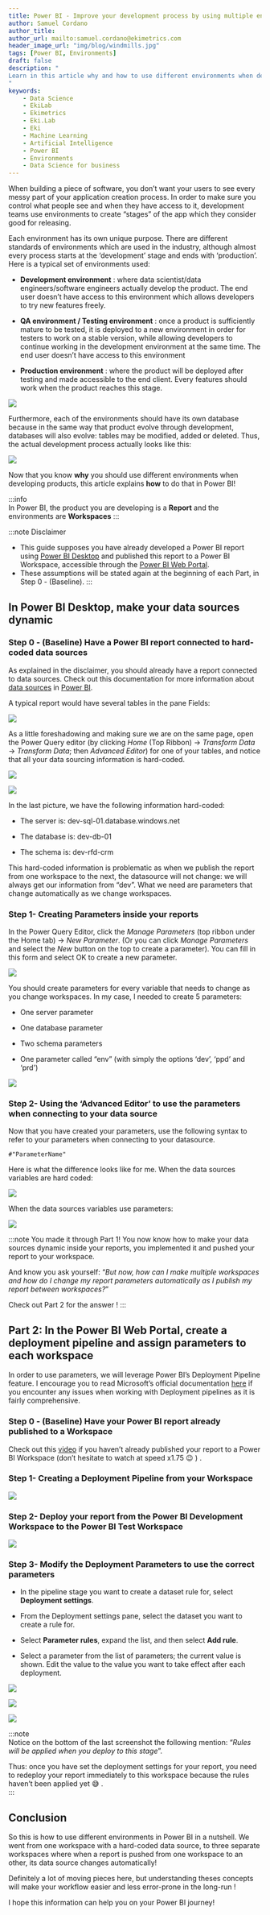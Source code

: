 ```yaml
---
title: Power BI - Improve your development process by using multiple environments
author: Samuel Cordano
author_title:
author_url: mailto:samuel.cordano@ekimetrics.com
header_image_url: "img/blog/windmills.jpg"
tags: [Power BI, Environments]
draft: false
description: "
Learn in this article why and how to use different environments when developing products in Power BI.
"
keywords:
    - Data Science
    - EkiLab
    - Ekimetrics
    - Eki.Lab
    - Eki
    - Machine Learning
    - Artificial Intelligence
    - Power BI
    - Environments
    - Data Science for business
---
```


<!--truncate-->

When building a piece of software, you don’t want your users to see every messy part of your application creation process. In order to make sure you control what people see and when they have access to it, development teams use environments to create “stages” of the app which they consider good for releasing.

Each environment has its own unique purpose. There are different standards of environments which are used in the industry, although almost every process starts at the ‘development’ stage and ends with ‘production’. Here is a typical set of environments used: 

- __Development environment__ : where data scientist/data engineers/software engineers actually develop the product. The end user doesn’t have access to this environment which allows developers to try new features freely. 

- __QA environment / Testing environment__ : once a product is sufficiently mature to be tested, it is deployed to a new environment in order for testers to work on a stable version, while allowing developers to continue working in the development environment at the same time. The end user doesn’t have access to this environment

- __Production environment__ : where the product will be deployed after testing and made accessible to the end client. Every features should work when the product reaches this stage.


![](img/power_bi_environments/1_pbi.png)


Furthermore, each of the environments should have its own database because in the same way that product evolve through development, databases will also evolve: tables may be modified, added or deleted. Thus, the actual development process actually looks like this:


![](img/power_bi_environments/2_pbi.png)

Now that you know __why__ you should use different environments when developing products, this article explains __how__ to do that in Power BI! 


:::info  
In Power BI, the product you are developing is a __Report__ and the environments are __Workspaces__
:::

:::note Disclaimer  
- This guide supposes you have already developed a Power BI report using [Power BI Desktop](https://powerbi.microsoft.com/en-us/desktop/) and published this report to a Power BI Workspace, accessible through the [Power BI Web Portal](https://powerbi.microsoft.com/fr-fr/). 
- These assumptions will be stated again at the beginning of each Part, in Step 0 - (Baseline).
:::


## In Power BI Desktop, make your data sources dynamic

### Step 0 - (Baseline) Have a Power BI report connected to hard-coded data sources


As explained in the disclaimer, you should already have a report connected to data sources. Check out this documentation for more information about [data sources](https://docs.microsoft.com/en-us/power-bi/connect-data/desktop-quickstart-connect-to-data) in [Power BI](https://docs.microsoft.com/en-us/power-bi/connect-data/desktop-data-sources). 

A typical report would have several tables in the pane Fields: 


![](img/power_bi_environments/3_pbi.png)

As a little foreshadowing and making sure we are on the same page, open the Power Query editor (by clicking _Home_ (Top Ribbon) → _Transform Data_ → _Transform Data_; then _Advanced Editor_) for one of your tables, and notice that all your data sourcing information is hard-coded.

![](img/power_bi_environments/4_pbi.png)

![](img/power_bi_environments/5_pbi.png)


In the last picture, we have the following information hard-coded:

- The server is: dev-sql-01.database.windows.net

- The database is: dev-db-01

- The schema is: dev-rfd-crm

This hard-coded information is problematic as when we publish the report from one workspace to the next, the datasource will not change: we will always get our information from “dev”. What we need are parameters that change automatically as we change workspaces.

### Step 1- Creating Parameters inside your reports



In the Power Query Editor, click the _Manage Parameters_ (top ribbon under the Home tab) → _New Parameter_. (Or you can click _Manage Parameters_ and select the _New_ button on the top to create a parameter). You can fill in this form and select OK to create a new parameter.

![](img/power_bi_environments/6_pbi.png)


You should create parameters for every variable that needs to change as you change workspaces. In my case, I needed to create 5 parameters:

- One server parameter

- One database parameter

- Two schema parameters

- One parameter called “env” (with simply the options ‘dev’, ‘ppd’ and ‘prd')


![](img/power_bi_environments/7_pbi.png)


### Step 2- Using the ‘Advanced Editor’ to use the parameters when connecting to your data source

Now that you have created your parameters, use the following syntax to refer to your parameters when connecting to your datasource. 

```
#"ParameterName"
```

Here is what the difference looks like for me. When the data sources variables are hard coded:

![](img/power_bi_environments/8_pbi.png)

When the data sources variables use parameters:

![](img/power_bi_environments/9_pbi.png)

:::note You made it through Part 1!
You now know how to make your data sources dynamic inside your reports, you implemented it and pushed your report to your workspace.  

And know you ask yourself: “_But now, how can I make multiple workspaces and how do I change my report parameters automatically as I publish my report between workspaces?_” 

Check out Part 2 for the answer ! 
:::

## Part 2: In the Power BI Web Portal, create a deployment pipeline and assign parameters to each workspace

In order to use parameters, we will leverage Power BI’s Deployment Pipeline feature. I encourage you to read Microsoft’s official documentation [here](https://docs.microsoft.com/en-us/power-bi/create-reports/deployment-pipelines-get-started) if you encounter any issues when working with Deployment pipelines as it is fairly comprehensive. 

### Step 0 - (Baseline) Have your Power BI report already published to a Workspace

Check out this [video](https://www.youtube.com/watch?v=E0L1uXfefms) if you haven’t already published your report to a Power BI Workspace (don’t hesitate to watch at speed x1.75 :wink: ) .

### Step 1- Creating a Deployment Pipeline from your Workspace

![](img/power_bi_environments/10_pbi.png)

### Step 2- Deploy your report from the Power BI Development Workspace to the Power BI Test Workspace

![](img/power_bi_environments/11_pbi.png)

### Step 3- Modify the Deployment Parameters to use the correct parameters

- In the pipeline stage you want to create a dataset rule for, select __Deployment settings__.

- From the Deployment settings pane, select the dataset you want to create a rule for.

- Select __Parameter rules__, expand the list, and then select __Add rule__.

- Select a parameter from the list of parameters; the current value is shown. Edit the value to the value you want to take effect after each deployment.

![](img/power_bi_environments/12_pbi.png)

![](img/power_bi_environments/13_pbi.png)

![](img/power_bi_environments/14_pbi.png)

:::note  
Notice on the bottom of the last screenshot the following mention: “_Rules will be applied when you deploy to this stage_”.

Thus: once you have set the deployment settings for your report, you need to redeploy your report immediately to this workspace because the rules haven’t been applied yet :sweat_smile: .  
:::

## Conclusion

So this is how to use different environments in Power BI in a nutshell. We went from one workspace with a hard-coded data source, to three separate workspaces where when a report is pushed from one workspace to an other, its data source changes automatically! 

Definitely a lot of moving pieces here, but understanding theses concepts will make your workflow easier and less error-prone in the long-run ! 

I hope this information can help you on your Power BI journey!
